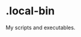<!-- SPDX-License-Identifier: CC-BY-SA-4.0 -->
<!-- Copyright 2014, Mattias Bengtsson <mattias.jc.bengtsson@gmail.com> -->

.local-bin
==========

My scripts and executables.
